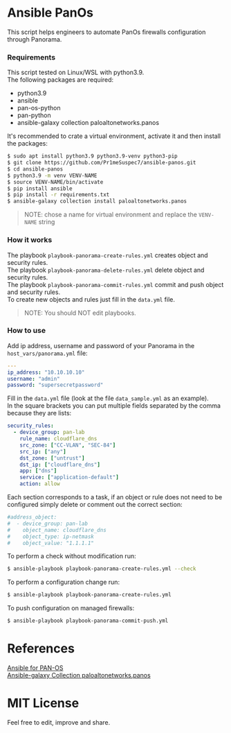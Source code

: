 # Ansible PanOs

This script helps engineers to automate PanOs firewalls configuration through Panorama.


### Requirements

This script tested on Linux/WSL with python3.9.  
The following packages are required:
 - python3.9
 - ansible
 - pan-os-python
 - pan-python
 - ansible-galaxy collection paloaltonetworks.panos

It's recommended to crate a virtual environment, activate it and then install the packages:

```sh
$ sudo apt install python3.9 python3.9-venv python3-pip
$ git clone https://github.com/Pr1meSuspec7/ansible-panos.git
$ cd ansible-panos
$ python3.9 -m venv VENV-NAME
$ source VENV-NAME/bin/activate
$ pip install ansible
$ pip install -r requirements.txt
$ ansible-galaxy collection install paloaltonetworks.panos
```
>NOTE: chose a name for virtual environment and replace the `VENV-NAME` string


### How it works

The playbook `playbook-panorama-create-rules.yml` creates object and security rules.  
The playbook `playbook-panorama-delete-rules.yml` delete object and security rules.  
The playbook `playbook-panorama-commit-rules.yml` commit and push object and security rules.  
To create new objects and rules just fill in the `data.yml` file.  
>NOTE: You should NOT edit playbooks.

### How to use

Add ip address, username and password of your Panorama in the `host_vars/panorama.yml` file:
```yaml
---
ip_address: "10.10.10.10"
username: "admin"
password: "supersecretpassword"
```

Fill in the `data.yml` file (look at the file `data_sample.yml` as an example).  
In the square brackets you can put multiple fields separated by the comma because they are lists:
```yaml
security_rules:
  - device_group: pan-lab
    rule_name: cloudflare_dns
    src_zone: ["CC-VLAN", "SEC-84"]
    src_ip: ["any"]
    dst_zone: ["untrust"]
    dst_ip: ["cloudflare_dns"]
    app: ["dns"]
    service: ["application-default"]
    action: allow
```

Each section corresponds to a task, if an object or rule does not need to be configured 
simply delete or comment out the correct section:
```yaml
#address_object:
#  - device_group: pan-lab
#    object_name: cloudflare_dns
#    object_type: ip-netmask
#    object_value: "1.1.1.1"
```

To perform a check without modification run:
```sh
$ ansible-playbook playbook-panorama-create-rules.yml --check
```

To perform a configuration change run:
```sh
$ ansible-playbook playbook-panorama-create-rules.yml
```

To push configuration on managed firewalls:
```sh
$ ansible-playbook playbook-panorama-commit-push.yml
```

# References
[Ansible for PAN-OS](https://pan.dev/ansible/docs/panos/)  
[Ansible-galaxy Collection paloaltonetworks.panos](https://galaxy.ansible.com/ui/repo/published/paloaltonetworks/panos/)

# MIT License
Feel free to edit, improve and share.
